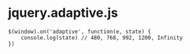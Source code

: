 # jquery.adaptive.js

```
$(window).on('adaptive', function(e, state) {
    console.log(state) // 480, 768, 992, 1200, Infinity
})
```
